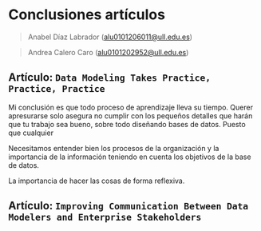 # Conclusiones artículos
> Anabel Díaz Labrador (alu0101206011@ull.edu.es)

> Andrea Calero Caro (alu0101202952@ull.edu.es)
>
## Artículo: `Data Modeling Takes Practice, Practice, Practice`
Mi conclusión es que todo proceso de aprendizaje lleva su tiempo. Querer apresurarse solo 
asegura no cumplir con los pequeños detalles que harán que tu trabajo sea bueno, sobre todo 
diseñando bases de datos. Puesto que cualquier 


Necesitamos entender bien los procesos de la organización y la importancia de la información teniendo en cuenta los objetivos de la base de datos.

La importancia de hacer las cosas de forma reflexiva. 

## Artículo: `Improving Communication Between Data Modelers and Enterprise Stakeholders`

